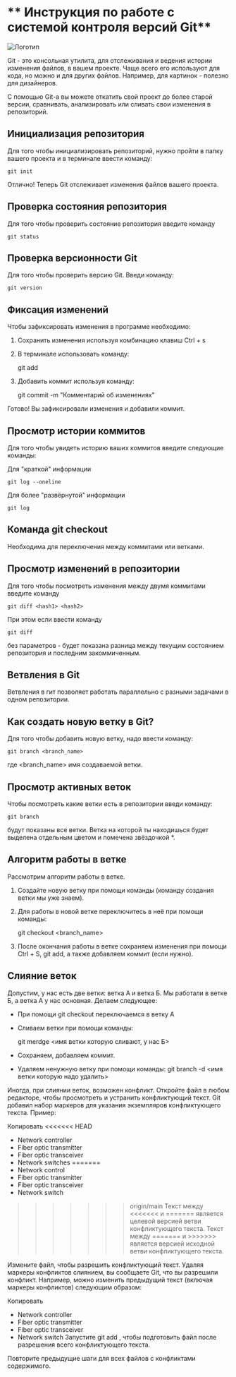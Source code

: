# ** Инструкция по работе с системой контроля версий Git**

![Логотип](git-logo.jpeg)

Git - это консольная утилита, для отслеживания и ведения истории изменения файлов, в вашем проекте. Чаще всего его используют для кода, но можно и для других файлов. Например, для картинок - полезно для дизайнеров.

С помощью Git-a вы можете откатить свой проект до более старой версии, сравнивать, анализировать или сливать свои изменения в репозиторий.

## Инициализация репозитория

Для того чтобы инициализировать репозиторий, нужно пройти в папку вашего проекта и в терминале ввести команду:

    git init

Отлично! Теперь Git отслеживает изменения файлов вашего проекта.
## Проверка состояния репозитория

Для того чтобы проверить состояние репозитория введите команду 

    git status

## Проверка версионности Git
Для  того чтобы проверить версию Git. Введи команду:

    git version

## Фиксация изменений
Чтобы зафиксировать изменения в программе необходимо: 

1. Сохранить изменения используя комбинацию клавиш
Ctrl + s
2. В терминале использовать команду:

    git add 
3. Добавить коммит используя команду:

    git commit -m "Комментарий об изменениях"

Готово! Вы зафиксировали изменения и добавили коммит.

## Просмотр истории коммитов

Для того чтобы увидеть историю ваших коммитов введите следующие команды: 

Для "краткой" информации

    git log --oneline

Для более "развёрнутой" информации

    git log

## Команда git checkout

Необходима для переключения между коммитами или ветками.

## Просмотр изменений в репозитории

Для того чтобы посмотреть изменения между двумя коммитами введите команду 

    git diff <hash1> <hash2>

При этом если ввести команду

    git diff

без параметров - будет показана разница между текущим состоянием репозитория и последним закоммиченным.

## Ветвления в Git

Ветвления в гит позволяет работать параллельно с разными задачами в одном репозитории.

## Как создать новую ветку в Git?

Для того чтобы добавить новую ветку, надо ввести команду:

    git branch <branch_name>
где <branch_name> имя создаваемой ветки.

## Просмотр активных веток

Чтобы посмотреть какие ветки есть в репозитории введи команду:

    git branch
будут показаны все ветки. Ветка на которой ты находишься будет выделена отдельным цветом и помечена звёздочкой *.


## Алгоритм работы в ветке

Рассмотрим алгоритм работы в ветке.

1. Создайте новую ветку при помощи команды (команду создания ветки мы уже знаем).
2. Для работы в новой ветке переключитесь в неё при помощи команды:

    git checkout <branch_name>
3. После окончания работы в ветке сохраняем изменения при помощи Ctrl + S, git add, а также добавляем коммит (если нужно).


## Слияние веток

Допустим, у нас есть две ветки: ветка А и ветка Б.
Мы работали в ветке Б, а ветка А у нас основная.
Делаем следующее:

* При помощи git checkout переключаемся в ветку A
* Сливаем ветки при помощи команды:

    git merdge <имя ветки которую сливают, у нас Б>
* Сохраняем, добавляем коммит.
* Удаляем ненужную ветку при помощи команды:
    git branch -d <имя ветки которую надо удалить>

Иногда, при слиянии веток, возможен конфликт. 
Откройте файл в любом редакторе, чтобы просмотреть и устранить конфликтующий текст. Git добавил набор маркеров для указания экземпляров конфликтующего текста. Пример:


Копировать
<<<<<<< HEAD
- Network controller
- Fiber optic transmitter
- Fiber optic transceiver
- Network switches
=======
- Network control
- Fiber optic transmitter
- Fiber optic transceiver
- Network switch
>>>>>>> origin/main
Текст между <<<<<<< и ======= является целевой версией ветви конфликтующего текста.
Текст между ======= и >>>>>>> является версией исходной ветви конфликтующего текста.

Измените файл, чтобы разрешить конфликтующий текст. Удаляя маркеры конфликтов слиянием, вы сообщаете Git, что вы разрешили конфликт. Например, можно изменить предыдущий текст (включая маркеры конфликтов) следующим образом:


Копировать
- Network controller
- Fiber optic transmitter
- Fiber optic transceiver
- Network switch
Запустите git add <filename> , чтобы подготовить файл после разрешения всего конфликтующего текста.

Повторите предыдущие шаги для всех файлов с конфликтами содержимого.